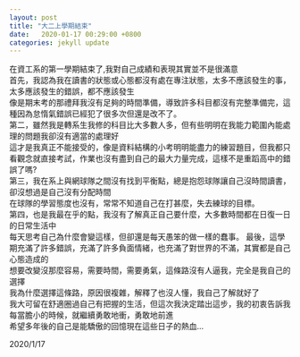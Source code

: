 ```yaml
---
layout: post
title: "大二上學期結束"
date:   2020-01-17 00:29:00 +0800
categories: jekyll update
---
```

在資工系的第一學期結束了,我對自己成績和表現其實並不是很滿意   
首先，我認為我在讀書的狀態或心態都沒有處在專注狀態，太多不應該發生的事，太多應該發生的錯誤，都不應該發生    
像是期末考的那禮拜我沒有足夠的時間準備，導致許多科目都沒有完整準備完，這種因為怠惰氣錯誤已經犯了很多次但還是改不了。    
第二，雖然我是轉系生我修的科目比大多數人多，但有些明明在我能力範圍內能處理的問題我卻沒有適當的處理好    
這才是我真正不能接受的，像是資料結構的小考明明能盡力的練習題目，但我都只看觀念就直接考試，作業也沒有盡到自己的最大力量完成，這樣不是重蹈高中的錯誤了嗎?    
第三，我在系上與網球隊之間沒有找到平衡點，總是抱怨球隊讓自己沒時間讀書，卻沒想過是自己沒有分配時間   
在球隊的學習態度也沒有，常常不知道自己在打甚麼，失去練球的目標。   
第四，也是我最在乎的點，我沒有了解真正自己要什麼，大多數時間都在日復一日的日常生活中   
每天思考自己為什麼會變這樣，但卻還是每天愚笨的做一樣的蠢事。
最後，這學期充滿了許多錯誤，充滿了許多負面情緒，也充滿了對世界的不滿，其實都是自己心態造成的   
想要改變沒那麼容易，需要時間，需要勇氣，這條路沒有人逼我，完全是我自己的選擇   
我為什麼選擇這條路，原因很複雜，解釋了也沒人懂，我自己了解就好了   
我大可留在舒適圈過自己有把握的生活，但這次我決定踏出這步，我的初衷告訴我   
每當膽小的時候，就繼續勇敢地衝，勇敢地前進     
希望多年後的自己是能驕傲的回憶現在這些日子的熱血...    


2020/1/17
